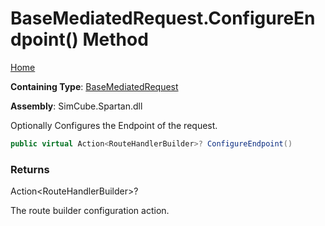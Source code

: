 # BaseMediatedRequest\.ConfigureEndpoint\(\) Method

[Home](../../../../README.md)

**Containing Type**: [BaseMediatedRequest](../README.md)

**Assembly**: SimCube\.Spartan\.dll

  
Optionally Configures the Endpoint of the request\.

```csharp
public virtual Action<RouteHandlerBuilder>? ConfigureEndpoint()
```

### Returns

Action\<RouteHandlerBuilder\>?

The route builder configuration action\.